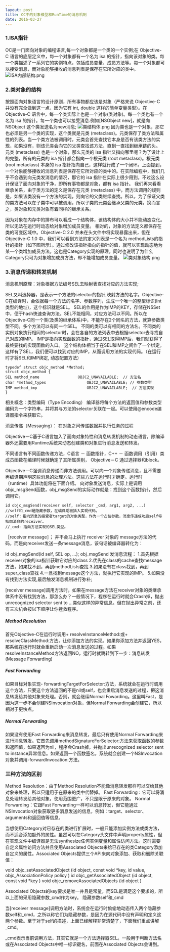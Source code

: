 ```yaml
---
layout: post
title: OC中的对象模型和RunTime的消息机制
date: 2016-03-27
---
```


### 1.ISA指针
OC是一门面向对象的编程语言,每一个对象都是一个类的一个实例;在 Objective-C 语言的底层定义中，每一个对象都有一个名为 isa 的指针，指向该对象的类。每一个类描述了一系列它的实例特点，包括成员变量，成员方法等。每一个对象都可以接受消息，而对象能够接收的消息列表是保存在它所对应的类中。
![ISA内部结构.png](http://upload-images.jianshu.io/upload_images/1867963-5c2fdb116ccd9370.png?imageMogr2/auto-orient/strip%7CimageView2/2/w/1240)
### 2.类对象的结构
按照面向对象语言的设计原则，所有事物都应该是对象（严格来说 Objective-C 并没有完全做到这一点，因为它有 int, double 这样的简单变量类型）。在 Objective-C 语言中，每一个类实际上也是一个对象(类对象)。每一个类也有一个名为 isa 的指针。每一个类也可以接受消息.例如[NSObject new]，就是向 NSObject 这个类发送名为new消息;
![类结构体.png](http://upload-images.jianshu.io/upload_images/1867963-6d4e270fc7fb7f03.png?imageMogr2/auto-orient/strip%7CimageView2/2/w/1240)
因为类也是一个对象，那它也必须是另一个类的实现，这个类就是元类 (metaclass)。元类保存了类方法和属性的列表。当一个类方法被调用时，元类会首先查找它本身是否有该类方法的实现，如果没有，则该元类会向它的父类查找该方法，直到一直找到继承链的头。
元类 (metaclass) 也是一个对象，那么元类的 isa 指针又指向哪里呢？为了设计上的完整，所有的元类的 isa 指针都会指向一个根元类 (root metaclass)。根元类 (root metaclass) 本身的 isa 指针指向自己，这样就行成了一个闭环。上面提到，一个对象能够接收的消息列表是保存在它所对应的类中的。在实际编程中，我们几乎不会遇到向元类发消息的情况，那它的 isa 指针在实际上很少用到。不过这么设计保证了面向对象的干净，即所有事物都是对象，都有 isa 指针。
我们再来看看继承关系，由于类方法的定义是保存在元类 (metaclass) 中，而方法调用的规则是，如果该类没有一个方法的实现，则向它的父类继续查找。所以，为了保证父类的类方法可以在子类中可以被调用，所以子类的元类会继承父类的元类，换而言之，类对象和元类对象有着同样的继承关系。


因为对象在内存中的排布可以看成一个结构体，该结构体的大小并不能动态变化。所以无法在运行时动态给对象增加成员变量。
相对的，对象的方法定义都保存在类的可变区域中。Objective-C 2.0 并未在头文件中将实现暴露出来，但在 Objective-C 1.0 中，我们可以看到方法的定义列表是一个名为 methodLists的指针的指针（如下图所示）。通过修改该指针指向的指针的值，就可以实现动态地为某一个类增加成员方法。这也是Category实现的原理。同时也说明了为什么Category只可为对象增加成员方法，却不能增加成员变量。
![类对象结构.png](http://upload-images.jianshu.io/upload_images/1867963-3b992c05b8e13ab7.png?imageMogr2/auto-orient/strip%7CimageView2/2/w/1240)

### 3.消息传递和转发机制
消息机制原理：对象根据方法编号SEL去映射表查找对应的方法实现;

SEL又叫选择器，是表示一个方法的selector的指针,映射方法的名字。Objective-C在编译时，会依据每一个方法的名字、参数序列，生成一个唯一的整型标识(Int类型的地址)，这个标识就是SEL。
SEL的作用是作为IMP的KEY，存储在NSSet中，便于hash快速查询方法。SEL不能相同，对应方法可以不同。所以在Objective-C同一个类(及类的继承体系)中，不能存在2个同名的方法，就算参数类型不同。多个方法可以有同一个SEL。
不同的类可以有相同的方法名。不同类的实例对象执行相同的selector时，会在各自的方法列表中去根据selector去寻找自己对应的IMP。
IMP是指向实现函数的指针，通过SEL取得IMP后，我们就获得了最终要找的实现函数的入口。
这个结构体相当于在SEL和IMP之间作了一个绑定。这样有了SEL，我们便可以找到对应的IMP，从而调用方法的实现代码。（在运行时才将SEL和IMP绑定, 动态配置方法）
```
typedef struct objc_method *Method;
struct objc_method {
SEL method_name                 OBJC2_UNAVAILABLE;  // 方法名
char *method_types                  OBJC2_UNAVAILABLE; // 参数类型
IMP method_imp                      OBJC2_UNAVAILABLE;  // 方法实现
}
```
相关概念：类型编码（Type Encoding）
编译器将每个方法的返回值和参数类型编码为一个字符串，并将其与方法的selector关联在一起。可以使用@encode编译器指令来获取它。

消息传递（Messaging）： 在对象之间传递数据并执行任务的过程

Objective－C基于C语言加入了面向对象特性和消息转发机制的动态语言，除编译器外还需要用Runtime系统来动态创建类和对象进行消息发送和转发。

不同语言有不同函数传递方法，C语言 － 函数指针，C++ － 函数调用（引用）类成员函数在编译时候就确定了其所属类别， Objective－C 通过选择器和block。

Objective－C强调消息传递而非方法调用。可以向一个对象传递消息，且不需要再编译期声明这些消息的处理方法。这些方法在运行时才确定。运行时（runtime）具体功能将在下面介绍。
向对象发送消息，实际上是调用objc_msgSend函数，obj_msgSend的实际动作就是：找到这个函数指针，然后调用它。
```
id objc_msgSend(receiver self, selector _cmd, arg1, arg2, ...)
//self和_cmd是隐藏参数，在编译期被插入实现代码。
//self：指向消息的接受者target的对象类型，作为一个占位参数，消息传递成功后self将指向消息的receiver。
//_cmd: 指向方法实现的SEL类型。
```
［receiver message］；
并不会马上执行 receiver 对象的 message方法的代码，而是向receiver发送一条message消息，该句话被编译器转化为：

id obj_msgSend(id self, SEL op, …);
obj_msgSend 发消息流程：
1.首先根据receiver对象的isa指针获取它对应的class
2.优先在class的cache查找message方法，如果找不到，再到methodLists查找
3.如果没有在class找到，再到super_class查找
4.一旦找到message这个方法，就执行它实现的IMP。
5.如果没有找到方法实现,最后触发消息机制进行弥补;

[receiver message]调用方法时，如果在message方法在receiver对象的类继承体系中没有找到方法，那怎么办？一般情况下，程序在运行时就会Crash掉，抛出 unrecognized selector sent to …类似这样的异常信息。但在抛出异常之前，还有三次机会按以下顺序让你拯救程序。

##### Method Resolution
首先Objective-C在运行时调用+ resolveInstanceMethod:或+ resolveClassMethod:方法，让你添加方法的实现。如果你添加方法并返回YES，那系统在运行时就会重新启动一次消息发送的过程。如果resolveInstanceMethod方法返回NO，运行时就跳转到下一步：消息转发(Message Forwarding)
##### Fast Forwarding
如果目标对象实现- forwardingTargetForSelector:方法，系统就会在运行时调用这个方法，只要这个方法返回的不是nil或self，也会重启消息发送的过程，把这消息转发给其他对象来处理。否则，就会继续Normal Fowarding。这里叫Fast，是因为这一步不会创建NSInvocation对象，但Normal Forwarding会创建它，所以相对于更快点。
##### Normal Forwarding
如果没有使用Fast Forwarding来消息转发，最后只有使用Normal Forwarding来进行消息转发。它首先调用methodSignatureForSelector:方法来获取函数的参数和返回值，如果返回为nil，程序会Crash掉，并抛出unrecognized selector sent to instance异常信息。如果返回一个函数签名，系统就会创建一个NSInvocation对象并调用-forwardInvocation:方法。

### 三种方法的区别
Method Resolution：由于Method Resolution不能像消息转发那样可以交给其他对象来处理，所以只适用于在原来的类中代替掉。
Fast Forwarding：它可以将消息处理转发给其他对象，使用范围更广，不只是限于原来的对象。
Normal Forwarding：它跟Fast Forwarding一样可以消息转发，但它能通过NSInvocation对象获取更多消息发送的信息，例如：target、selector、arguments和返回值等信息。


当想使用Category对已存在的类进行扩展时，一般只能添加实例方法或类方法，而不适合添加额外的属性。虽然可以在Category头文件中声明property属性，但在实现文件中编译器是无法synthesize任何实例变量和属性访问方法。这时需要自定义属性访问方法并且使用Associated Objects来给已存在的类Category添加自定义的属性。Associated Objects提供三个API来向对象添加、获取和删除关联值：

void objc_setAssociatedObject (id object, const void *key, id value, objc_AssociationPolicy policy )
id objc_getAssociatedObject (id object, const void *key )
void objc_removeAssociatedObjects (id object )

Associated Objects的key要求是唯一并且是常量，而SEL是满足这个要求的，所以上面的采用隐藏参数_cmd作为key。
隐藏参数self和_cmd

当[receiver message]调用方法时，系统会在运行时偷偷地动态传入两个隐藏参数self和_cmd，之所以称它们为隐藏参数，是因为在源代码中没有声明和定义这两个参数。至于对于self的描述，上面已经解释非常清楚了，下面我们重点讲解_cmd。

_cmd表示当前调用方法，其实它就是一个方法选择器SEL。一般用于判断方法名或在Associated Objects中唯一标识键名，前面在Associated Objects会讲到。

